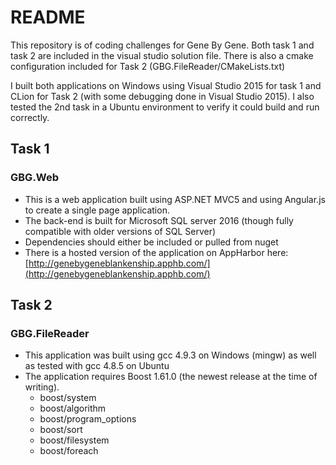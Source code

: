 # README #

This repository is of coding challenges for Gene By Gene.
Both task 1 and task 2 are included in the visual studio solution file. There is also a cmake configuration included for Task 2 (GBG.FileReader/CMakeLists.txt)

I built both applications on Windows using Visual Studio 2015 for task 1 and CLion for Task 2 (with some debugging done in Visual Studio 2015). I also tested the 2nd task in a Ubuntu environment to verify it could build and run correctly.

## Task 1 ##

### GBG.Web ###
* This is a web application built using ASP.NET MVC5 and using Angular.js to create a single page application.
* The back-end is built for Microsoft SQL server 2016 (though fully compatible with older versions of SQL Server)
* Dependencies should either be included or pulled from nuget
* There is a hosted version of the application on AppHarbor here: [http://genebygeneblankenship.apphb.com/](http://genebygeneblankenship.apphb.com/)

## Task 2 ##

### GBG.FileReader ###
* This application was built using gcc 4.9.3 on Windows (mingw) as well as tested with gcc 4.8.5 on Ubuntu
* The application requires Boost 1.61.0 (the newest release at the time of writing). 
    * boost/system
    * boost/algorithm
    * boost/program_options
    * boost/sort
    * boost/filesystem
    * boost/foreach